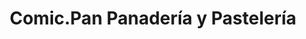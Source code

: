 ---
title: "Comic.Pan  Panadería y Pastelería"
url: /paramo-santander/comic-pan-panaderia-y-pasteleria/
shop: panadería
---